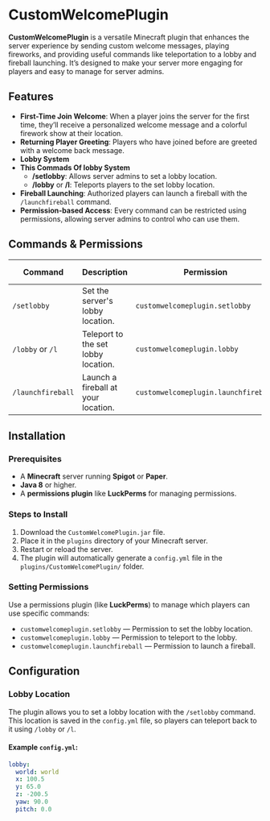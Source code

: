 # CustomWelcomePlugin

**CustomWelcomePlugin** is a versatile Minecraft plugin that enhances the server experience by sending custom welcome messages, playing fireworks, and providing useful commands like teleportation to a lobby and fireball launching. It’s designed to make your server more engaging for players and easy to manage for server admins.

## Features

- **First-Time Join Welcome**: When a player joins the server for the first time, they’ll receive a personalized welcome message and a colorful firework show at their location.
- **Returning Player Greeting**: Players who have joined before are greeted with a welcome back message.
- **Lobby System**
- **This Commads Of lobby System**
  - **/setlobby**: Allows server admins to set a lobby location.
  - **/lobby** or **/l**: Teleports players to the set lobby location.
- **Fireball Launching**: Authorized players can launch a fireball with the `/launchfireball` command.
- **Permission-based Access**: Every command can be restricted using permissions, allowing server admins to control who can use them.

## Commands & Permissions

| Command            | Description                                  | Permission                                | Default Access |
|--------------------|----------------------------------------------|-------------------------------------------|----------------|
| `/setlobby`        | Set the server's lobby location.             | `customwelcomeplugin.setlobby`            | OPs only       |
| `/lobby` or `/l`   | Teleport to the set lobby location.          | `customwelcomeplugin.lobby`               | All players    |
| `/launchfireball`  | Launch a fireball at your location.          | `customwelcomeplugin.launchfireball`      | OPs only       |

## Installation

### Prerequisites

- A **Minecraft** server running **Spigot** or **Paper**.
- **Java 8** or higher.
- A **permissions plugin** like **LuckPerms** for managing permissions.

### Steps to Install

1. Download the `CustomWelcomePlugin.jar` file.
2. Place it in the `plugins` directory of your Minecraft server.
3. Restart or reload the server.
4. The plugin will automatically generate a `config.yml` file in the `plugins/CustomWelcomePlugin/` folder.

### Setting Permissions

Use a permissions plugin (like **LuckPerms**) to manage which players can use specific commands:

- `customwelcomeplugin.setlobby` — Permission to set the lobby location.
- `customwelcomeplugin.lobby` — Permission to teleport to the lobby.
- `customwelcomeplugin.launchfireball` — Permission to launch a fireball.

## Configuration

### Lobby Location

The plugin allows you to set a lobby location with the `/setlobby` command. This location is saved in the `config.yml` file, so players can teleport back to it using `/lobby` or `/l`.

#### Example `config.yml`:
```yaml
lobby:
  world: world
  x: 100.5
  y: 65.0
  z: -200.5
  yaw: 90.0
  pitch: 0.0
